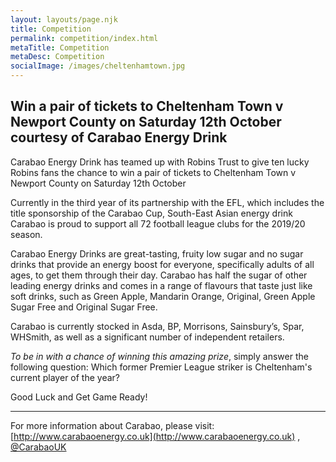 ```yaml
---
layout: layouts/page.njk
title: Competition
permalink: competition/index.html
metaTitle: Competition
metaDesc: Competition
socialImage: /images/cheltenhamtown.jpg
---
```


## Win a pair of tickets to Cheltenham Town v Newport County on Saturday 12th October courtesy of Carabao Energy Drink

Carabao Energy Drink has teamed up with Robins Trust to give ten lucky Robins fans the chance to win a pair of tickets to Cheltenham Town v Newport County on Saturday 12th October

Currently in the third year of its partnership with the EFL, which includes the title sponsorship of the Carabao Cup, South-East Asian energy drink Carabao is proud to support all 72 football league clubs for the 2019/20 season.

Carabao Energy Drinks are great-tasting, fruity low sugar and no sugar drinks that provide an energy boost for everyone, specifically adults of all ages, to get them through their day. Carabao has half the sugar of other leading energy drinks and comes in a range of flavours that taste just like soft drinks, such as Green Apple, Mandarin Orange, Original, Green Apple Sugar Free and Original Sugar Free.

Carabao is currently stocked in Asda, BP, Morrisons, Sainsbury’s, Spar, WHSmith, as well as a significant number of independent retailers.

_To be in with a chance of winning this amazing prize_, simply answer the following question: Which former Premier League striker is Cheltenham's current player of the year?

Good Luck and Get Game Ready!

---

For more information about Carabao, please visit: [http://www.carabaoenergy.co.uk](http://www.carabaoenergy.co.uk) , [@CarabaoUK](https://twitter.com/CarabaoUK)
